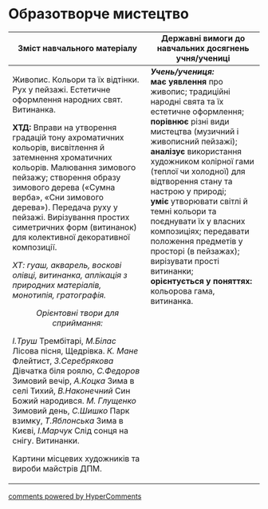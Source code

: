 <div id="hypercomments_widget" class="js-hypercomments-widget invisible"></div>

Образотворче мистецтво
=============================================

<table>
  <tr>
    <td width="55%" align="center"><b>Зміст навчального матеріалу</b></td>
    <td width="45%" align="center"><b>Державні вимоги до навчальних досягнень учня/учениці</b></td>
  </tr>
<tbody>
  <tr>
    <td width="55%" style="vertical-align:top !important;">
<p>Живопис. Кольори та їх відтінки. Рух у пейзажі. Естетичне оформлення народних свят. Витинанка.</p>    
<p><b>ХТД:</b> Вправи на утворення градацій тону ахроматичних кольорів, висвітлення й затемнення хроматичних кольорів. Малювання зимового пейзажу; створення образу зимового дерева («Сумна верба», «Сни зимового дерева»). Передача руху у пейзажі. Вирізування простих симетричних форм (витинанок) для колективної декоративної композиції.</p>
<p><i>ХТ: гуаш, акварель, воскові олівці, витинанка, аплікація з природних матеріалів, монотипія, гратографія.</i></p>
<center><i>Орієнтовні твори для сприймання:</i></center>
<p><i>І.Труш</i> Трембітарі, <i>М.Білас</i> Лісова пісня, Щедрівка. <i>К. Мане</i> Флейтист, <i>З.Серебрякова</i> Дівчатка біля роялю, <i>С.Федоров</i> Зимовий вечір, <i>А.Коцка</i> Зима в селі Тихий, <i>В.Наконечний</i> Син Божий народився. <i>М. Глущенко</i> Зимовий день, <i>С.Шишко</i> Парк взимку, <i>Т.Яблонська</i> Зима в Києві, <i>І.Марчук</i> Слід сонця на снігу. Витинанки.</p>
<p>Картини місцевих художників та вироби майстрів ДПМ.</p>
	</td>
<td width="45%" style="vertical-align:top !important;"><b><i>Учень/учениця:</i></b><br>
<b>має уявлення</b> про живопис; традиційні народні свята та їх естетичне оформлення;<br>
<b>порівнює</b> різні види мистецтва (музичний і живописний пейзажі);<br>
<b>аналізує</b> використання художником колірної гами (теплої чи холодної) для відтворення стану та настрою у природі;<br>
<b>уміє</b> утворювати світлі й темні кольори та поєднувати їх у власних композиціях; передавати положення предметів у просторі (в пейзажах); вирізувати прості витинанки;<br>
<b>орієнтується у поняттях:</b> кольорова гама, витинанка.<br>
</td>
	</tr>
</tbody>
</table>

<div class="js-hypercomments-container">
<a href="http://hypercomments.com" class="hc-link" title="comments widget">comments powered by HyperComments</a>
</div>